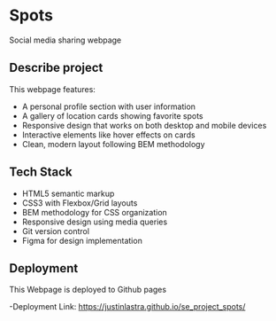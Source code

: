 # Spots  

Social media sharing webpage

## Describe project

This webpage features:
- A personal profile section with user information
- A gallery of location cards showing favorite spots
- Responsive design that works on both desktop and mobile devices
- Interactive elements like hover effects on cards
- Clean, modern layout following BEM methodology

## Tech Stack

- HTML5 semantic markup
- CSS3 with Flexbox/Grid layouts
- BEM methodology for CSS organization
- Responsive design using media queries
- Git version control
- Figma for design implementation

## Deployment

This Webpage is deployed to Github pages

-Deployment Link: https://justinlastra.github.io/se_project_spots/

